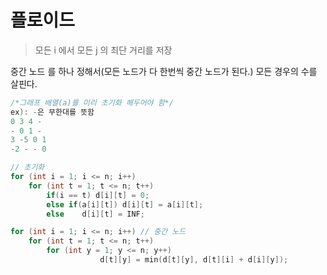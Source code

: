 # 플로이드

> 모든 i 에서 모든 j 의 최단 거리를 저장

중간 노드 를 하나 정해서(모든 노드가 다 한번씩 중간 노드가 된다.) 모든 경우의 수를 살핀다.

```cpp
/*그래프 배열(a)를 미리 초기화 해두어야 함*/
ex): -은 무한대를 뜻함
0 3 4 -
- 0 1 -
3 -5 0 1
-2 - - 0

// 초기화
for (int i = 1; i <= n; i++) 
	for (int t = 1; t <= n; t++)
		if(i == t) d[i][t] = 0;
		else if(a[i][t]) d[i][t] = a[i][t];
		else	d[i][t] = INF;

for (int i = 1; i <= n; i++) // 중간 노드
	for (int t = 1; t <= n; t++)
		for (int y = 1; y <= n; y++)
                    d[t][y] = min(d[t][y], d[t][i] + d[i][y]);
```
